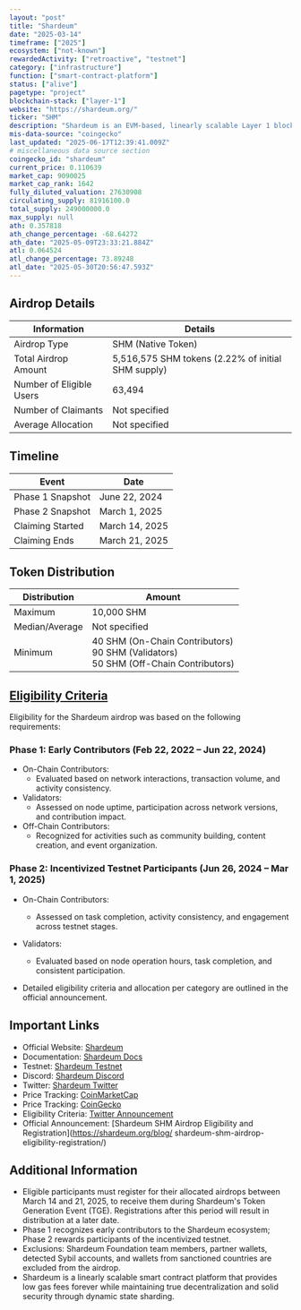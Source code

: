 ```yaml
---
layout: "post"
title: "Shardeum"
date: "2025-03-14"
timeframe: ["2025"]
ecosystem: ["not-known"]
rewardedActivity: ["retroactive", "testnet"]
category: ["infrastructure"]
function: ["smart-contract-platform"]
status: ["alive"]
pagetype: "project"
blockchain-stack: ["layer-1"]
website: "https://shardeum.org/"
ticker: "SHM"
description: "Shardeum is an EVM-based, linearly scalable Layer 1 blockchain platform that offers low gas fees while maintaining decentralization and security."
mis-data-source: "coingecko"
last_updated: "2025-06-17T12:39:41.009Z"
# miscellaneous data source section
coingecko_id: "shardeum"
current_price: 0.110639
market_cap: 9090025
market_cap_rank: 1642
fully_diluted_valuation: 27630908
circulating_supply: 81916100.0
total_supply: 249000000.0
max_supply: null
ath: 0.357818
ath_change_percentage: -68.64272
ath_date: "2025-05-09T23:33:21.884Z"
atl: 0.064524
atl_change_percentage: 73.89248
atl_date: "2025-05-30T20:56:47.593Z"
---
```


## Airdrop Details

| Information              | Details                                                             |
| ------------------------ | ------------------------------------------------------------------- |
| Airdrop Type             | SHM (Native Token)                                                  |
| Total Airdrop Amount     | 5,516,575 SHM tokens (2.22% of initial SHM supply)                  |
| Number of Eligible Users | 63,494                                                              |
| Number of Claimants      | Not specified                                                       |
| Average Allocation       | Not specified                                                       |

## Timeline

| Event               | Date               |
| ------------------- | ------------------ |
| Phase 1 Snapshot    | June 22, 2024      |
| Phase 2 Snapshot    | March 1, 2025      |
| Claiming Started    | March 14, 2025     |
| Claiming Ends       | March 21, 2025     |

## Token Distribution

| Distribution   | Amount                                                                                               |
| -------------- | ---------------------------------------------------------------------------------------------------- |
| Maximum        | 10,000 SHM                                                                                           |
| Median/Average | Not specified                                                                                        |
| Minimum        | 40 SHM (On-Chain Contributors)<br>90 SHM (Validators)<br>50 SHM (Off-Chain Contributors)             |

## [Eligibility Criteria](https://shardeum.org/blog/shardeum-shm-airdrop-eligibility-registration/)

Eligibility for the Shardeum airdrop was based on the following requirements:

### Phase 1: Early Contributors (Feb 22, 2022 – Jun 22, 2024)
- On-Chain Contributors:
  - Evaluated based on network interactions, transaction volume, and activity consistency.
- Validators:
  - Assessed on node uptime, participation across network versions, and contribution impact.
- Off-Chain Contributors:
  - Recognized for activities such as community building, content creation, and event organization.

### Phase 2: Incentivized Testnet Participants (Jun 26, 2024 – Mar 1, 2025)
- On-Chain Contributors:
  - Assessed on task completion, activity consistency, and engagement across testnet stages.
- Validators:
  - Evaluated based on node operation hours, task completion, and consistent participation.

- Detailed eligibility criteria and allocation per category are outlined in the official announcement.

## Important Links

- Official Website: [Shardeum](https://shardeum.org)
- Documentation: [Shardeum Docs](https://docs.shardeum.org)
- Testnet: [Shardeum Testnet](https://testnet.shardeum.org)
- Discord: [Shardeum Discord](https://discord.gg/shardeum)
- Twitter: [Shardeum Twitter](https://twitter.com/shardeum)
- Price Tracking: [CoinMarketCap](https://coinmarketcap.com/currencies/shardeum)
- Price Tracking: [CoinGecko](https://www.coingecko.com/en/coins/shardeum)
- Eligibility Criteria: [Twitter Announcement](https://x.com/shardeum/status/1900494642342428756)
- Official Announcement: [Shardeum SHM Airdrop Eligibility and Registration](https://shardeum.org/blog/
shardeum-shm-airdrop-eligibility-registration/)
## Additional Information

- Eligible participants must register for their allocated airdrops between March 14 and 21, 2025, to receive them during Shardeum's Token Generation Event (TGE). Registrations after this period will result in distribution at a later date.
- Phase 1 recognizes early contributors to the Shardeum ecosystem; Phase 2 rewards participants of the incentivized testnet.
- Exclusions: Shardeum Foundation team members, partner wallets, detected Sybil accounts, and wallets from sanctioned countries are excluded from the airdrop.
- Shardeum is a linearly scalable smart contract platform that provides low gas fees forever while maintaining true decentralization and solid security through dynamic state sharding.